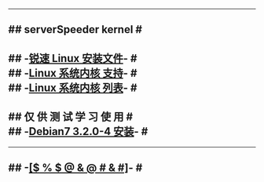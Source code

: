 -----------------------------   
#\#  serverSpeeder kernel  \#                           
-----------------------------                        
#\#  -[锐速  Linux 安装文件](https://github.com/0oVicero0/serverSpeeder_kernel/raw/master/apxfiles.tar.gz)-  \#       
#\#  -[Linux 系统内核  支持](https://github.com/0oVicero0/serverSpeeder_kernel/blob/master/SystemList.md)-  \#     
#\#  -[Linux 系统内核  列表](https://github.com/0oVicero0/serverSpeeder_kernel/blob/master/serverSpeeder.txt)-  \#     
-----------------------------   
#\#  仅 供 测 试 学 习 使 用  \#        
#\#  -[Debian7 3.2.0-4 安装](https://github.com/0oVicero0/serverSpeeser_Install)-  \#    
-----------------------------   
-----------------------------   
#\#  -[[$ % $ @ & @ # & #]](http://serverspeeder.azurewebsites.net)-  \#               
-----------------------------   

